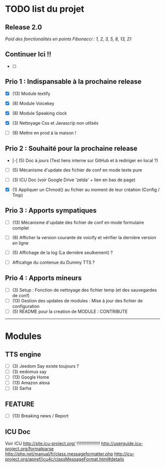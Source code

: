 # TODO list du projet
## Release 2.0

_Poid des fonctionalités en points Fibonacci : 1, 2, 3, 5, 8, 13, 21_

## Continuer Ici !!
* [ ]

## Prio 1 : Indispansable à la prochaine release
* [x] (13) Module textify
* [x] (8) Module Voicekey
* [x] (8) Module Speaking clock
* [x] (3) Nettoyage Css et Javascrip non utilsés
* [ ] (8) Mettre en prod à la maison !


## Prio 2 : Souhaité pour la prochaine release
* [-] (5) Doc à jours (Test liens interne sur GitHub et à rediriger en local ?)
* [ ] (5) Mécanisme d'update des fichier de conf en mode texte pure
* [ ] (3) ICU Doc (voir Google Drive 'zelda' + lien en bas de page)
* [x] (1) Appliquer un Chmod() au fichier au moment de leur création (Config / Tmp)


## Prio 3 : Apports sympatiques
* [ ] (13) Mécanisme d'update des fichier de conf en mode formulaire complet
* [ ] (8) Afficher la version courante de voicify et vérifier la dernière version en ligne
* [ ] (5) Affichage de la log (La dernière seulkement) ?
* [ ] Afficahge du contenue du Dummy TTS ?


## Prio 4 : Apports mineurs
* [ ] (3) Setup : Fonction de nettoyage des fichier temp (et des sauvegardes de conf)
* [ ] (13) Gestion des updates de modules : Mise à jour des fichier de configuration
* [ ] (5) README pour la creation de MODULE : CONTRIBUTE

--------------------------------------------------------------------------------
# Modules
## TTS engine
* [ ] (3) Jeedom Say existe toujours ?
* [ ] (3) eedomus say
* [ ] (13) Google Home
* [ ] (13) Amazon alexa
* [ ] (3) Sarha

## FEATURE
* [ ] (13) Breaking news / Report


## ICU Doc
Voir ICU http://site.icu-project.org/ !!!!!!!!!!!!!!!!!!!
http://userguide.icu-project.org/formatparse
http://php.net/manual/fr/class.messageformatter.php
http://icu-project.org/apiref/icu4c/classMessageFormat.html#details
